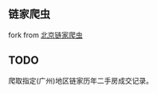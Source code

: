 ## 链家爬虫

fork from [北京链家爬虫](https://github.com/lanbing510/LianJiaSpider)

## TODO
爬取指定(广州)地区链家历年二手房成交记录。


